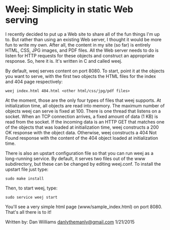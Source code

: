 Weej: Simplicity in static Web serving
======================================

I recently decided to put up a Web site to share all of the fun things
I'm up to.  But rather than using an existing Web server, I thought it
would be more fun to write my own.  After all, the content in my site
(so far) is entirely HTML, CSS, JPG images, and PDF files.  All the
Web server needs to do is listen for HTTP requests for these objects
and construct an appropriate response.  So, here it is.  It's written
in C and called weej.

By default, weej serves content on port 8080.  To start, point it at
the objects you want to serve, with the first two objects the HTML
files for the index and 404 page respectively:

    weej index.html 404.html <other html/css/jpg/pdf files>

At the moment, those are the only four types of files that weej
supports.  At initialization time, all objects are read into memory.
The maximum number of objects weej can serve is fixed at 100.  There
is one thread that listens on a socket.  When an TCP connection
arrives, a fixed amount of data (1 KB) is read from the socket.  If
the incoming data is an HTTP GET that matches one of the objects that
was loaded at initialization time, weej constructs a 200 OK response
with the object data.  Otherwise, weej constructs a 404 Not Found
response with the content of the 404 object loaded at initialization
time.

There is also an upstart configuration file so that you can run weej
as a long-running service.  By default, it serves two files out of the
www subdirectory, but these can be changed by editing weej.conf.  To
install the upstart file just type:

    sudo make install 

Then, to start weej, type:

    sudo service weej start

You'll see a very simple html page (www/sample_index.html) on port
8080.  That's all there is to it!

Written by: Dan Williams <danlythemanly@gmail.com> 1/21/2015
